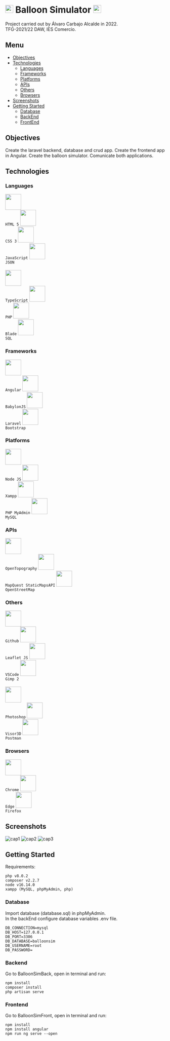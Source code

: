 # <img height="25" src="https://github.com/AlvaroCarbajoAlcalde/TFG_2022/blob/main/readmeAssets/icons/iconGrey.ico"> Balloon Simulator <img height="25" src="https://github.com/AlvaroCarbajoAlcalde/TFG_2022/blob/main/readmeAssets/icons/iconGrey.ico">

Project carried out by Álvaro Carbajo Alcalde in 2022.<br>
TFG-2021/22 DAW, IES Comercio.

## Menu

- [Objectives](#Objectives)
- [Technologies](#Technologies)
    - [Languages](#Languages)
    - [Frameworks](#Frameworks)
    - [Platforms](#Platforms)
    - [APIs](#APIs)
    - [Others](#Others)
    - [Browsers](#Browsers)
- [Screenshots](#Screenshots)
- [Getting Started](#Getting-Started)
    - [Database](#Database)
    - [BackEnd](#Backend)
    - [FrontEnd](#Frontend)

## Objectives

Create the laravel backend, database and crud app.
Create the frontend app in Angular.
Create the balloon simulator.
Comunicate both applications.

## Technologies

### Languages

<code><img height="50" src="https://github.com/AlvaroCarbajoAlcalde/TFG_2022/blob/main/readmeAssets/icons/html.png"> HTML 5</code>
<code><img height="50" src="https://github.com/AlvaroCarbajoAlcalde/TFG_2022/blob/main/readmeAssets/icons/css.png"> CSS 3</code>
<code><img height="50" src="https://github.com/AlvaroCarbajoAlcalde/TFG_2022/blob/main/readmeAssets/icons/js.png"> JavaScript</code>
<code><img height="50" src="https://github.com/AlvaroCarbajoAlcalde/TFG_2022/blob/main/readmeAssets/icons/json.png"> JSON</code><br><br>
<code><img height="50" src="https://github.com/AlvaroCarbajoAlcalde/TFG_2022/blob/main/readmeAssets/icons/typescript.png"> TypeScript</code>
<code><img height="50" src="https://github.com/AlvaroCarbajoAlcalde/TFG_2022/blob/main/readmeAssets/icons/php.png"> PHP</code>
<code><img height="50" src="https://github.com/AlvaroCarbajoAlcalde/TFG_2022/blob/main/readmeAssets/icons/blade.png"> Blade</code>
<code><img height="50" src="https://github.com/AlvaroCarbajoAlcalde/TFG_2022/blob/main/readmeAssets/icons/sql.png"> SQL</code>

### Frameworks

<code><img height="50" src="https://github.com/AlvaroCarbajoAlcalde/TFG_2022/blob/main/readmeAssets/icons/angular.png"> Angular</code>
<code><img height="50" src="https://github.com/AlvaroCarbajoAlcalde/TFG_2022/blob/main/readmeAssets/icons/babylonjs.png"> BabylonJS</code>
<code><img height="50" src="https://github.com/AlvaroCarbajoAlcalde/TFG_2022/blob/main/readmeAssets/icons/laravel.png"> Laravel</code>
<code><img height="50" src="https://github.com/AlvaroCarbajoAlcalde/TFG_2022/blob/main/readmeAssets/icons/bootstrap.png"> Bootstrap</code>

### Platforms

<code><img height="50" src="https://github.com/AlvaroCarbajoAlcalde/TFG_2022/blob/main/readmeAssets/icons/node.png"> Node JS</code>
<code><img height="50" src="https://github.com/AlvaroCarbajoAlcalde/TFG_2022/blob/main/readmeAssets/icons/xampp.png"> Xampp</code>
<code><img height="50" src="https://github.com/AlvaroCarbajoAlcalde/TFG_2022/blob/main/readmeAssets/icons/phpmyadmin.png"> PHP MyAdmin</code>
<code><img height="50" src="https://github.com/AlvaroCarbajoAlcalde/TFG_2022/blob/main/readmeAssets/icons/mysql.jpg"> MySQL</code>

### APIs

<code><img height="50" src="https://github.com/AlvaroCarbajoAlcalde/TFG_2022/blob/main/readmeAssets/icons/ot.png"> OpenTopography</code>
<code><img height="50" src="https://github.com/AlvaroCarbajoAlcalde/TFG_2022/blob/main/readmeAssets/icons/mapquest.png"> MapQuest StaticMapsAPI</code>
<code><img height="50" src="https://github.com/AlvaroCarbajoAlcalde/TFG_2022/blob/main/readmeAssets/icons/openstreetmap.png"> OpenStreetMap</code>

### Others

<code><img height="50" src="https://github.com/AlvaroCarbajoAlcalde/TFG_2022/blob/main/readmeAssets/icons/github.png"> Github</code>
<code><img height="50" src="https://github.com/AlvaroCarbajoAlcalde/TFG_2022/blob/main/readmeAssets/icons/leaflet.png"> Leaflet JS</code>
<code><img height="50" src="https://github.com/AlvaroCarbajoAlcalde/TFG_2022/blob/main/readmeAssets/icons/vscode.png"> VSCode</code>
<code><img height="50" src="https://github.com/AlvaroCarbajoAlcalde/TFG_2022/blob/main/readmeAssets/icons/gimp.png"> Gimp 2</code><br><br>
<code><img height="50" src="https://github.com/AlvaroCarbajoAlcalde/TFG_2022/blob/main/readmeAssets/icons/photoshop.png"> Photoshop</code>
<code><img height="50" src="https://github.com/AlvaroCarbajoAlcalde/TFG_2022/blob/main/readmeAssets/icons/visor3d.png"> Visor3D</code>
<code><img height="50" src="https://github.com/AlvaroCarbajoAlcalde/TFG_2022/blob/main/readmeAssets/icons/postman.png"> Postman</code>

### Browsers

<code><img height="50" src="https://github.com/AlvaroCarbajoAlcalde/TFG_2022/blob/main/readmeAssets/icons/chrome.png"> Chrome</code>
<code><img height="50" src="https://github.com/AlvaroCarbajoAlcalde/TFG_2022/blob/main/readmeAssets/icons/edge.png"> Edge</code>
<code><img height="50" src="https://github.com/AlvaroCarbajoAlcalde/TFG_2022/blob/main/readmeAssets/icons/firefox.png"> Firefox</code>

## Screenshots

![cap1](https://github.com/AlvaroCarbajoAlcalde/TFG_2022/blob/main/readmeAssets/screenshots/sc1.PNG)
![cap2](https://github.com/AlvaroCarbajoAlcalde/TFG_2022/blob/main/readmeAssets/screenshots/sc3.PNG)
![cap3](https://github.com/AlvaroCarbajoAlcalde/TFG_2022/blob/main/readmeAssets/screenshots/sc2.PNG)

## Getting Started

Requirements:
```
php v8.0.2
composer v2.2.7
node v16.14.0
xampp (MySQL, phpMyAdmin, php)
```

### Database
Import database (database.sql) in phpMyAdmin.<br>
In the backEnd configure database variables .env file.
```
DB_CONNECTION=mysql
DB_HOST=127.0.0.1
DB_PORT=3306
DB_DATABASE=balloonsim
DB_USERNAME=root
DB_PASSWORD=
```

### Backend
Go to BalloonSimBack, open in terminal and run:
```
npm install
composer install
php artisan serve
```

### Frontend
Go to BalloonSimFront, open in terminal and run:
```
npm install
npm install angular
npm run ng serve --open
```
